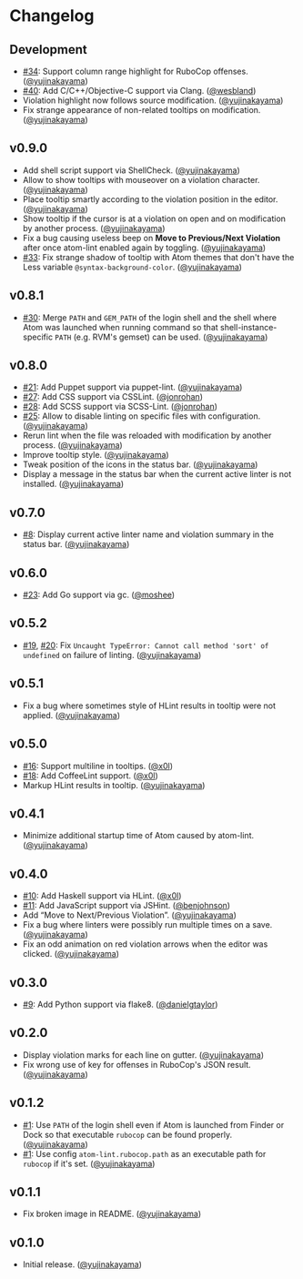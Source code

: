 # Changelog

## Development

* [#34](https://github.com/yujinakayama/atom-lint/issues/34): Support column range highlight for RuboCop offenses. ([@yujinakayama])
* [#40](https://github.com/yujinakayama/atom-lint/pull/40): Add C/C++/Objective-C support via Clang. ([@wesbland])
* Violation highlight now follows source modification. ([@yujinakayama])
* Fix strange appearance of non-related tooltips on modification. ([@yujinakayama])

## v0.9.0

* Add shell script support via ShellCheck. ([@yujinakayama])
* Allow to show tooltips with mouseover on a violation character. ([@yujinakayama])
* Place tooltip smartly according to the violation position in the editor. ([@yujinakayama])
* Show tooltip if the cursor is at a violation on open and on modification by another process. ([@yujinakayama])
* Fix a bug causing useless beep on **Move to Previous/Next Violation** after once atom-lint enabled again by toggling. ([@yujinakayama])
* [#33](https://github.com/yujinakayama/atom-lint/issues/33): Fix strange shadow of tooltip with Atom themes that don't have the Less variable `@syntax-background-color`. ([@yujinakayama])

## v0.8.1

* [#30](https://github.com/yujinakayama/atom-lint/issues/30): Merge `PATH` and `GEM_PATH` of the login shell and the shell where Atom was launched when running command so that shell-instance-specific `PATH` (e.g. RVM's gemset) can be used. ([@yujinakayama])

## v0.8.0

* [#21](https://github.com/yujinakayama/atom-lint/issues/21): Add Puppet support via puppet-lint. ([@yujinakayama])
* [#27](https://github.com/yujinakayama/atom-lint/pull/27): Add CSS support via CSSLint. ([@jonrohan][])
* [#28](https://github.com/yujinakayama/atom-lint/pull/28): Add SCSS support via SCSS-Lint. ([@jonrohan][])
* [#25](https://github.com/yujinakayama/atom-lint/issues/25): Allow to disable linting on specific files with configuration. ([@yujinakayama])
* Rerun lint when the file was reloaded with modification by another process. ([@yujinakayama])
* Improve tooltip style. ([@yujinakayama])
* Tweak position of the icons in the status bar. ([@yujinakayama])
* Display a message in the status bar when the current active linter is not installed. ([@yujinakayama])

## v0.7.0

* [#8](https://github.com/yujinakayama/atom-lint/issues/8): Display current active linter name and violation summary in the status bar. ([@yujinakayama])

## v0.6.0

* [#23](https://github.com/yujinakayama/atom-lint/pull/23): Add Go support via gc. ([@moshee][])

## v0.5.2

* [#19](https://github.com/yujinakayama/atom-lint/issues/19), [#20](https://github.com/yujinakayama/atom-lint/issues/20): Fix `Uncaught TypeError: Cannot call method 'sort' of undefined` on failure of linting. ([@yujinakayama][])

## v0.5.1

* Fix a bug where sometimes style of HLint results in tooltip were not applied. ([@yujinakayama][])

## v0.5.0

* [#16](https://github.com/yujinakayama/atom-lint/pull/16): Support multiline in tooltips. ([@x0l][])
* [#18](https://github.com/yujinakayama/atom-lint/pull/18): Add CoffeeLint support. ([@x0l][])
* Markup HLint results in tooltip. ([@yujinakayama][])

## v0.4.1

* Minimize additional startup time of Atom caused by atom-lint. ([@yujinakayama][])

## v0.4.0

* [#10](https://github.com/yujinakayama/atom-lint/pull/10): Add Haskell support via HLint. ([@x0l][])
* [#11](https://github.com/yujinakayama/atom-lint/pull/11): Add JavaScript support via JSHint. ([@benjohnson][])
* Add “Move to Next/Previous Violation”. ([@yujinakayama][])
* Fix a bug where linters were possibly run multiple times on a save. ([@yujinakayama][])
* Fix an odd animation on red violation arrows when the editor was clicked. ([@yujinakayama][])

## v0.3.0

* [#9](https://github.com/yujinakayama/atom-lint/pull/9): Add Python support via flake8. ([@danielgtaylor][])

## v0.2.0

* Display violation marks for each line on gutter. ([@yujinakayama])
* Fix wrong use of key for offenses in RuboCop's JSON result. ([@yujinakayama])

## v0.1.2

* [#1](https://github.com/yujinakayama/atom-lint/issues/1): Use `PATH` of the login shell even if Atom is launched from Finder or Dock so that executable `rubocop` can be found properly. ([@yujinakayama])
* [#1](https://github.com/yujinakayama/atom-lint/issues/1): Use config `atom-lint.rubocop.path` as an executable path for `rubocop` if it's set. ([@yujinakayama])

## v0.1.1

* Fix broken image in README. ([@yujinakayama])

## v0.1.0

* Initial release. ([@yujinakayama])

[@yujinakayama]: https://github.com/yujinakayama
[@danielgtaylor]: https://github.com/danielgtaylor
[@x0l]: https://github.com/x0l
[@benjohnson]: https://github.com/benjohnson
[@moshee]: https://github.com/moshee
[@jonrohan]: https://github.com/jonrohan
[@wesbland]: https://github.com/wesbland
